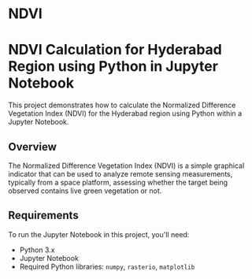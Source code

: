 # NDVI

# NDVI Calculation for Hyderabad Region using Python in Jupyter Notebook

This project demonstrates how to calculate the Normalized Difference Vegetation Index (NDVI) for the Hyderabad region using Python within a Jupyter Notebook.

## Overview

The Normalized Difference Vegetation Index (NDVI) is a simple graphical indicator that can be used to analyze remote sensing measurements, typically from a space platform, assessing whether the target being observed contains live green vegetation or not.

## Requirements

To run the Jupyter Notebook in this project, you'll need:

- Python 3.x
- Jupyter Notebook
- Required Python libraries: `numpy`, `rasterio`, `matplotlib`



